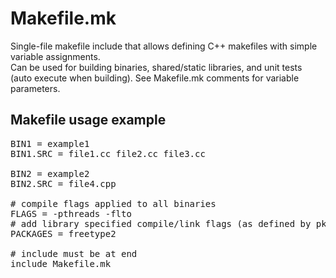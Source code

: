 # Makefile.mk
Single-file makefile include that allows defining C++ makefiles with simple variable assignments.<br>
Can be used for building binaries, shared/static libraries, and unit tests (auto execute when building).
See Makefile.mk comments for variable parameters.


## Makefile usage example
<pre>
BIN1 = example1
BIN1.SRC = file1.cc file2.cc file3.cc

BIN2 = example2
BIN2.SRC = file4.cpp

# compile flags applied to all binaries
FLAGS = -pthreads -flto
# add library specified compile/link flags (as defined by pkg-config)
PACKAGES = freetype2

# include must be at end
include Makefile.mk
</pre>
